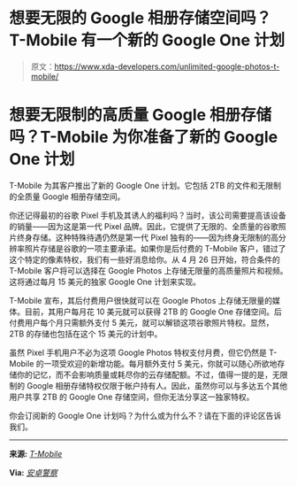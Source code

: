 # 想要无限的 Google 相册存储空间吗？T-Mobile 有一个新的 Google One 计划

> 原文：<https://www.xda-developers.com/unlimited-google-photos-t-mobile/>

# 想要无限制的高质量 Google 相册存储吗？T-Mobile 为你准备了新的 Google One 计划

T-Mobile 为其客户推出了新的 Google One 计划。它包括 2TB 的文件和无限制的全质量 Google 相册存储空间。

你还记得最初的谷歌 Pixel 手机及其诱人的福利吗？当时，该公司需要提高该设备的销量——因为这是第一代 Pixel 品牌。因此，它提供了无限的、全质量的谷歌照片终身存储。这种特殊待遇仍然是第一代 Pixel 独有的——因为终身无限制的高分辨率照片存储是谷歌的一项主要承诺。如果你是后付费的 T-Mobile 客户，错过了这个特定的像素特权，我们有一些好消息给你。从 4 月 26 日开始，符合条件的 T-Mobile 客户将可以选择在 Google Photos 上存储无限量的高质量照片和视频。这将通过每月 15 美元的独家 Google One 计划来实现。

T-Mobile 宣布，其后付费用户很快就可以在 Google Photos 上存储无限量的媒体。目前，其用户每月花 10 美元就可以获得 2TB 的 Google One 存储空间。后付费用户每个月只需额外支付 5 美元，就可以解锁这项谷歌照片特权。显然，2TB 的存储也包括在这个 15 美元的计划中。

虽然 Pixel 手机用户不必为这项 Google Photos 特权支付月费，但它仍然是 T-Mobile 的一项受欢迎的新增功能。每月额外支付 5 美元，你就可以随心所欲地存储你的记忆，而不会影响质量或耗尽你的云存储配额。不过，值得一提的是，无限制的 Google 相册存储特权仅限于帐户持有人。因此，虽然你可以与多达五个其他用户共享 2TB 的 Google One 存储空间，但你无法分享这一独家特权。

你会订阅新的 Google One 计划吗？为什么或为什么不？请在下面的评论区告诉我们。

* * *

**来源:** [*T-Mobile*](https://www.t-mobile.com/offers/google-one)

**Via:** [*安卓警察*](https://www.androidpolice.com/t-mobile-will-soon-offer-unlimited-google-photos-storage-for-a-price/)